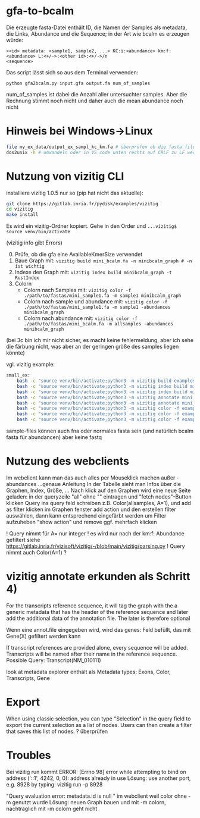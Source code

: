 # gfa-to-bcalm

Die erzeugte fasta-Datei enthält ID, die Namen der Samples als metadata, die Links, Abundance und die Sequence;
in der Art wie bcalm es erzeugen würde: 
```
><id> metadata: <sample1, sample2, ...> KC:i:<abundance> km:f:<abundance> L:<+/->:<other id>:<+/->/n
<sequence>
```

Das script lässt sich so aus dem Terminal verwenden:

`python gfa2bcalm.py input.gfa output.fa num_of_samples`

num_of_samples ist dabei die Anzahl aller untersuchter samples. Aber die Rechnung stimmt noch nicht und daher auch die mean abundance noch nicht

# Hinweis bei Windows->Linux 

```bash
file my_ex_data/output_ex_sampl_kc_km.fa # überprüfen ob die fasta files Windows-Endung (ACII text, with CRLF line terminators) haben
dos2unix -h # umwandeln oder in VS code unten rechts auf CRLF zu LF wechseln und speichern
```

# Nutzung von vizitig CLI

installiere vizitig 1.0.5 nur so (pip hat nicht das aktuelle):
```bash
git clone https://gitlab.inria.fr/pydisk/examples/vizitig
cd vizitig
make install
```
Es wird ein vizitig-Ordner kopiert. Gehe in den Order und 
```...vizitig$ source venv/bin/activate```

(vizitig info gibt Errors)

0) Prüfe, ob die gfa eine AvailableKmerSize verwendet
1) Baue Graph mit: ```vizitig build mini_bcalm.fa -n minibcalm_graph # -n ist wichtig```
2) Indexe den Graph mit: ```vizitig index build minibcalm_graph -t RustIndex```
3) Colorn
    * Colorn nach Samples mit: ```vizitig color -f ./path/to/fastas/mini_sample1.fa -m sample1 minibcalm_graph```
    * Colorn nach sample und abundance mit: ```vizitig color -f ./path/to/fastas/mini_sample1.fa -m sample1 -abundances minibcalm_graph```
    * Colorn nach abundance mit: ```vizitig color -f ./path/to/fastas/mini_bcalm.fa -m allsamples -abundances minibcalm_graph```

(bei 3c bin ich mir nicht sicher, es macht keine fehlermeldung, aber ich sehe die färbung nicht, was aber an der geringen größe des samples liegen könnte)

vgl. vizitig example:
```bash
small_ex:
	bash -c "source venv/bin/activate;python3 -m vizitig build examples/mini_bcalm.fa -n mini_bcalm"
	bash -c "source venv/bin/activate;python3 -m vizitig index build mini_bcalm"
	bash -c "source venv/bin/activate;python3 -m vizitig index build mini_bcalm --small-k 2"
	bash -c "source venv/bin/activate;python3 -m vizitig annotate mini_bcalm -e examples/mini_exons.fa"
	bash -c "source venv/bin/activate;python3 -m vizitig annotate mini_bcalm --transcripts examples/mini_ref.fa -m examples/mini_annot.gtf"
	bash -c "source venv/bin/activate;python3 -m vizitig color -f examples/mini_sample1.fa -d sample -m sample1 mini_bcalm"
	bash -c "source venv/bin/activate;python3 -m vizitig color -f examples/mini_sample2.fa.gz -d sample -m sample2 mini_bcalm"
	bash -c "source venv/bin/activate;python3 -m vizitig color -f examples/abundances.fa -d sample -m sample3 -abundances mini_bcalm"
```

sample-files können auch fna oder normales fasta sein (und natürlich bcalm fasta für abundancen) aber keine fastq

# Nutzung des webclients

Im webclient kann man das auch alles per Mouseklick machen außer -abundances
...genaue Anleitung
In der Tabelle sieht man Infos über die Graphen, Index, Größe, ...
Nach klick auf den Graphen wird eine neue Seite geladen: in der queryzeile "all" ohne "" eintragen und "fetch nodes"-Button klicken
Query ins query feld schreiben z.B. Color(allsamples, A=1), und add as filter klicken 
im Graphen fenster add action und den erstellen filter auswählen, dann kann entsprechend eingefärbt werden
um Filter aufzuheben "show action" und remove ggf. mehrfach klicken

! Query nimmt für A= nur integer
! es wird nur nach der km:f: Abundance gefiltert siehe https://gitlab.inria.fr/vizisoft/vizitig/-/blob/main/vizitig/parsing.py
! Query nimmt auch Color(A=1) ?

# vizitig annotate erkunden als Schritt 4)

For the transcripts reference sequence, it will tag the graph with the a generic metadata that has the header of the reference sequence and later add the additional data of the annotation file. The later is therefore optional

Wenn eine annot.file eingegeben wird, wird das genes: Feld befüllt, das mit Gene(X) gefiltert werden kann

If transcript references are provided alone, every sequence will be added. Transcripts will be named after their name in the reference sequence. Possible Query: Transcript(NM_010111)

look at metadata explorer enthält als Metadata types: Exons, Color, Transcripts, Gene

# Export

When using classic selection, you can type "Selection" in the query field to export the current selection as a list of nodes. Users can then create a filter that saves this list of nodes. ? überprüfen

# Troubles

Bei vizitig run kommt ERROR:    [Errno 98] error while attempting to bind on address ('::1', 4242, 0, 0): address already in use
Lösung: use another port, e.g. 8928 by typing: vizitig run -p 8928


"Query evaluation error: metadata.id is null " im webclient
weil color ohne -m genutzt wurde 
Lösung: neuen Graph bauen und mit -m colorn, nachträglich mit -m colorn geht nicht